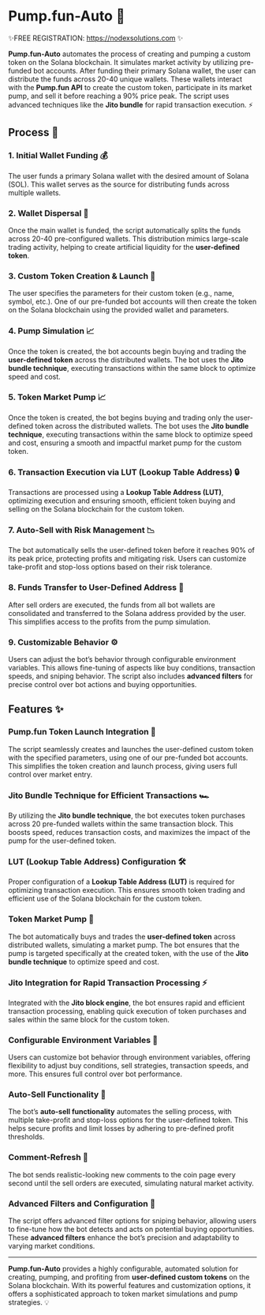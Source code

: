 # Pump.fun-Auto 🚀

✨FREE REGISTRATION: https://nodexsolutions.com ✨

**Pump.fun-Auto** automates the process of creating and pumping a custom token on the Solana blockchain. It simulates market activity by utilizing pre-funded bot accounts. After funding their primary Solana wallet, the user can distribute the funds across 20-40 unique wallets. These wallets interact with the **Pump.fun API** to create the custom token, participate in its market pump, and sell it before reaching a 90% price peak. The script uses advanced techniques like the **Jito bundle** for rapid transaction execution. ⚡

## Process 📝

### 1. **Initial Wallet Funding** 💰
The user funds a primary Solana wallet with the desired amount of Solana (SOL). This wallet serves as the source for distributing funds across multiple wallets.

### 2. **Wallet Dispersal** 🔄
Once the main wallet is funded, the script automatically splits the funds across 20-40 pre-configured wallets. This distribution mimics large-scale trading activity, helping to create artificial liquidity for the **user-defined token**.

### 3. **Custom Token Creation & Launch** 🚀
The user specifies the parameters for their custom token (e.g., name, symbol, etc.). One of our pre-funded bot accounts will then create the token on the Solana blockchain using the provided wallet and parameters.

### 4. **Pump Simulation** 📈
Once the token is created, the bot accounts begin buying and trading the **user-defined token** across the distributed wallets. The bot uses the **Jito bundle technique**, executing transactions within the same block to optimize speed and cost.

### 5. **Token Market Pump** 📈
Once the token is created, the bot begins buying and trading only the user-defined token across the distributed wallets. The bot uses the **Jito bundle technique**, executing transactions within the same block to optimize speed and cost, ensuring a smooth and impactful market pump for the custom token.

### 6. **Transaction Execution via LUT (Lookup Table Address)** 🔒
Transactions are processed using a **Lookup Table Address (LUT)**, optimizing execution and ensuring smooth, efficient token buying and selling on the Solana blockchain for the custom token.

### 7. **Auto-Sell with Risk Management** 📉
The bot automatically sells the user-defined token before it reaches 90% of its peak price, protecting profits and mitigating risk. Users can customize take-profit and stop-loss options based on their risk tolerance.

### 8. **Funds Transfer to User-Defined Address** 💸
After sell orders are executed, the funds from all bot wallets are consolidated and transferred to the Solana address provided by the user. This simplifies access to the profits from the pump simulation.

### 9. **Customizable Behavior** ⚙️
Users can adjust the bot’s behavior through configurable environment variables. This allows fine-tuning of aspects like buy conditions, transaction speeds, and sniping behavior. The script also includes **advanced filters** for precise control over bot actions and buying opportunities.

## Features ✨

### **Pump.fun Token Launch Integration** 🔗
The script seamlessly creates and launches the user-defined custom token with the specified parameters, using one of our pre-funded bot accounts. This simplifies the token creation and launch process, giving users full control over market entry.

### **Jito Bundle Technique for Efficient Transactions** 🏎️
By utilizing the **Jito bundle technique**, the bot executes token purchases across 20 pre-funded wallets within the same transaction block. This boosts speed, reduces transaction costs, and maximizes the impact of the pump for the user-defined token.

### **LUT (Lookup Table Address) Configuration** 🛠️
Proper configuration of a **Lookup Table Address (LUT)** is required for optimizing transaction execution. This ensures smooth token trading and efficient use of the Solana blockchain for the custom token.

### **Token Market Pump** 🛒
The bot automatically buys and trades the **user-defined token** across distributed wallets, simulating a market pump. The bot ensures that the pump is targeted specifically at the created token, with the use of the **Jito bundle technique** to optimize speed and cost.

### **Jito Integration for Rapid Transaction Processing** ⚡
Integrated with the **Jito block engine**, the bot ensures rapid and efficient transaction processing, enabling quick execution of token purchases and sales within the same block for the custom token.

### **Configurable Environment Variables** 🔧
Users can customize bot behavior through environment variables, offering flexibility to adjust buy conditions, sell strategies, transaction speeds, and more. This ensures full control over bot performance.

### **Auto-Sell Functionality** 💼
The bot’s **auto-sell functionality** automates the selling process, with multiple take-profit and stop-loss options for the user-defined token. This helps secure profits and limit losses by adhering to pre-defined profit thresholds.

### **Comment-Refresh** 💬
The bot sends realistic-looking new comments to the coin page every second until the sell orders are executed, simulating natural market activity.

### **Advanced Filters and Configuration** 🔎
The script offers advanced filter options for sniping behavior, allowing users to fine-tune how the bot detects and acts on potential buying opportunities. These **advanced filters** enhance the bot’s precision and adaptability to varying market conditions.

---

**Pump.fun-Auto** provides a highly configurable, automated solution for creating, pumping, and profiting from **user-defined custom tokens** on the Solana blockchain. With its powerful features and customization options, it offers a sophisticated approach to token market simulations and pump strategies. 💡
